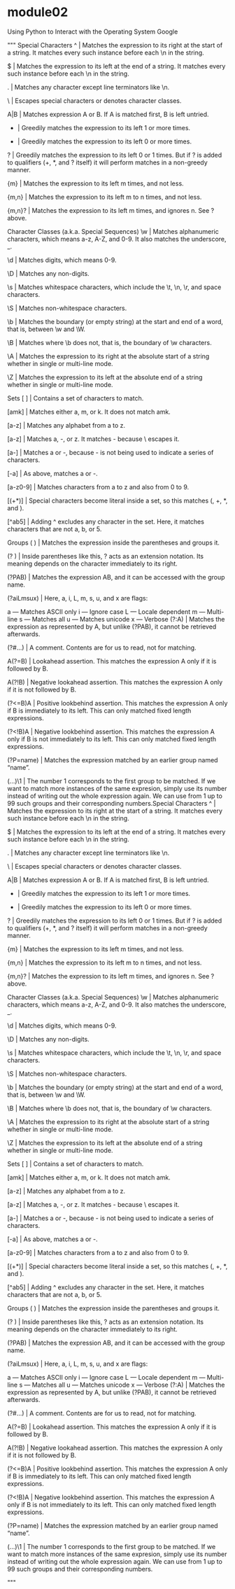 # module02
Using Python to Interact with the Operating System Google


"""
Special Characters
^ | Matches the expression to its right at the start of a string. It matches every such instance before each \n in the string.

$ | Matches the expression to its left at the end of a string. It matches every such instance before each \n in the string.

. | Matches any character except line terminators like \n.

\ | Escapes special characters or denotes character classes.

A|B | Matches expression A or B. If A is matched first, B is left untried.

+ | Greedily matches the expression to its left 1 or more times.

* | Greedily matches the expression to its left 0 or more times.

? | Greedily matches the expression to its left 0 or 1 times. But if ? is added to qualifiers (+, *, and ? itself) it will perform matches in a non-greedy manner.

{m} | Matches the expression to its left m times, and not less.

{m,n} | Matches the expression to its left m to n times, and not less.

{m,n}? | Matches the expression to its left m times, and ignores n. See ? above.

Character Classes (a.k.a. Special Sequences)
\w | Matches alphanumeric characters, which means a-z, A-Z, and 0-9. It also matches the underscore, _.

\d | Matches digits, which means 0-9.

\D | Matches any non-digits.

\s | Matches whitespace characters, which include the \t, \n, \r, and space characters.

\S | Matches non-whitespace characters.

\b | Matches the boundary (or empty string) at the start and end of a word, that is, between \w and \W.

\B | Matches where \b does not, that is, the boundary of \w characters.

\A | Matches the expression to its right at the absolute start of a string whether in single or multi-line mode.

\Z | Matches the expression to its left at the absolute end of a string whether in single or multi-line mode.

Sets
[ ] | Contains a set of characters to match.

[amk] | Matches either a, m, or k. It does not match amk.

[a-z] | Matches any alphabet from a to z.

[a\-z] | Matches a, -, or z. It matches - because \ escapes it.

[a-] | Matches a or -, because - is not being used to indicate a series of characters.

[-a] | As above, matches a or -.

[a-z0-9] | Matches characters from a to z and also from 0 to 9.

[(+*)] | Special characters become literal inside a set, so this matches (, +, *, and ).

[^ab5] | Adding ^ excludes any character in the set. Here, it matches characters that are not a, b, or 5.

Groups
( ) | Matches the expression inside the parentheses and groups it.

(? ) | Inside parentheses like this, ? acts as an extension notation. Its meaning depends on the character immediately to its right.

(?PAB) | Matches the expression AB, and it can be accessed with the group name.

(?aiLmsux) | Here, a, i, L, m, s, u, and x are flags:

a — Matches ASCII only
i — Ignore case
L — Locale dependent
m — Multi-line
s — Matches all
u — Matches unicode
x — Verbose
(?:A) | Matches the expression as represented by A, but unlike (?PAB), it cannot be retrieved afterwards.

(?#...) | A comment. Contents are for us to read, not for matching.

A(?=B) | Lookahead assertion. This matches the expression A only if it is followed by B.

A(?!B) | Negative lookahead assertion. This matches the expression A only if it is not followed by B.

(?<=B)A | Positive lookbehind assertion. This matches the expression A only if B is immediately to its left. This can only matched fixed length expressions.

(?<!B)A | Negative lookbehind assertion. This matches the expression A only if B is not immediately to its left. This can only matched fixed length expressions.

(?P=name) | Matches the expression matched by an earlier group named “name”.

(...)\1 | The number 1 corresponds to the first group to be matched. If we want to match more instances of the same expresion, simply use its number instead of writing out the whole expression again. We can use from 1 up to 99 such groups and their corresponding numbers.Special Characters
^ | Matches the expression to its right at the start of a string. It matches every such instance before each \n in the string.

$ | Matches the expression to its left at the end of a string. It matches every such instance before each \n in the string.

. | Matches any character except line terminators like \n.

\ | Escapes special characters or denotes character classes.

A|B | Matches expression A or B. If A is matched first, B is left untried.

+ | Greedily matches the expression to its left 1 or more times.

* | Greedily matches the expression to its left 0 or more times.

? | Greedily matches the expression to its left 0 or 1 times. But if ? is added to qualifiers (+, *, and ? itself) it will perform matches in a non-greedy manner.

{m} | Matches the expression to its left m times, and not less.

{m,n} | Matches the expression to its left m to n times, and not less.

{m,n}? | Matches the expression to its left m times, and ignores n. See ? above.

Character Classes (a.k.a. Special Sequences)
\w | Matches alphanumeric characters, which means a-z, A-Z, and 0-9. It also matches the underscore, _.

\d | Matches digits, which means 0-9.

\D | Matches any non-digits.

\s | Matches whitespace characters, which include the \t, \n, \r, and space characters.

\S | Matches non-whitespace characters.

\b | Matches the boundary (or empty string) at the start and end of a word, that is, between \w and \W.

\B | Matches where \b does not, that is, the boundary of \w characters.

\A | Matches the expression to its right at the absolute start of a string whether in single or multi-line mode.

\Z | Matches the expression to its left at the absolute end of a string whether in single or multi-line mode.

Sets
[ ] | Contains a set of characters to match.

[amk] | Matches either a, m, or k. It does not match amk.

[a-z] | Matches any alphabet from a to z.

[a\-z] | Matches a, -, or z. It matches - because \ escapes it.

[a-] | Matches a or -, because - is not being used to indicate a series of characters.

[-a] | As above, matches a or -.

[a-z0-9] | Matches characters from a to z and also from 0 to 9.

[(+*)] | Special characters become literal inside a set, so this matches (, +, *, and ).

[^ab5] | Adding ^ excludes any character in the set. Here, it matches characters that are not a, b, or 5.

Groups
( ) | Matches the expression inside the parentheses and groups it.

(? ) | Inside parentheses like this, ? acts as an extension notation. Its meaning depends on the character immediately to its right.

(?PAB) | Matches the expression AB, and it can be accessed with the group name.

(?aiLmsux) | Here, a, i, L, m, s, u, and x are flags:

a — Matches ASCII only
i — Ignore case
L — Locale dependent
m — Multi-line
s — Matches all
u — Matches unicode
x — Verbose
(?:A) | Matches the expression as represented by A, but unlike (?PAB), it cannot be retrieved afterwards.

(?#...) | A comment. Contents are for us to read, not for matching.

A(?=B) | Lookahead assertion. This matches the expression A only if it is followed by B.

A(?!B) | Negative lookahead assertion. This matches the expression A only if it is not followed by B.

(?<=B)A | Positive lookbehind assertion. This matches the expression A only if B is immediately to its left. This can only matched fixed length expressions.

(?<!B)A | Negative lookbehind assertion. This matches the expression A only if B is not immediately to its left. This can only matched fixed length expressions.

(?P=name) | Matches the expression matched by an earlier group named “name”.

(...)\1 | The number 1 corresponds to the first group to be matched. If we want to match more instances of the same expresion, simply use its number instead of writing out the whole expression again. We can use from 1 up to 99 such groups and their corresponding numbers.


"""